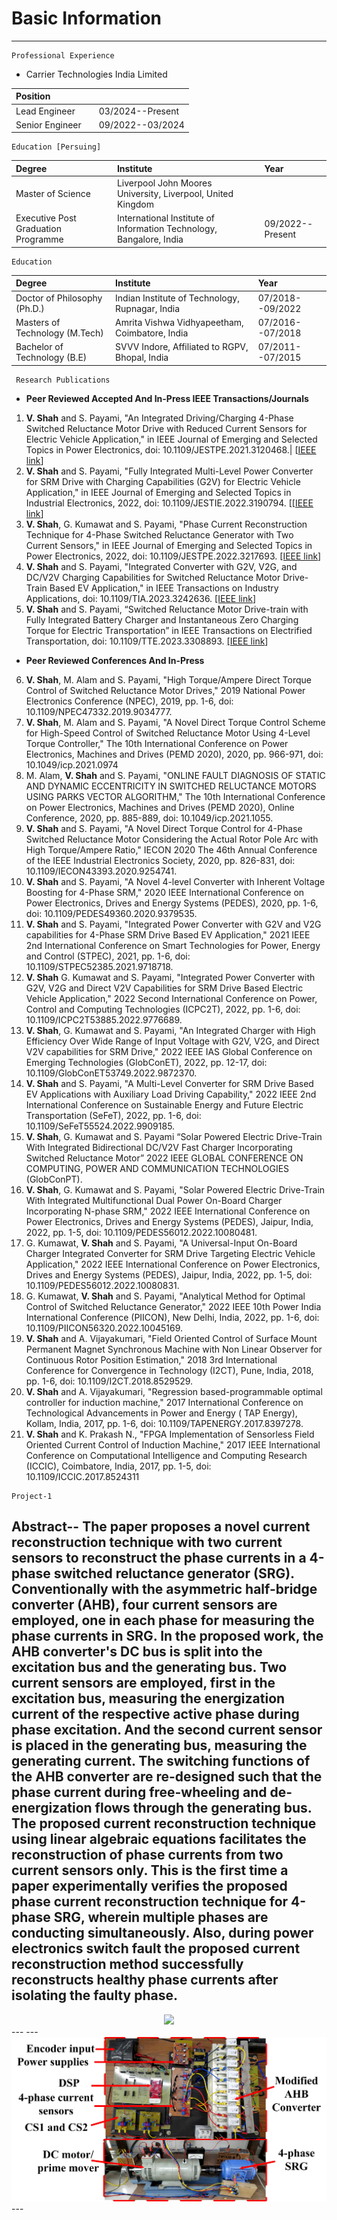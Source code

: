 # Basic Information
---

```
Professional Experience
```
- Carrier Technologies India Limited

| Position       |                   |       |
|:---------------|:------------------|:------|
| Lead Engineer  |                   | 03/2024--Present|
| Senior Engineer|                   | 09/2022--03/2024|

```
Education [Persuing]
```

| Degree                               |Institute                                                    |Year       |
|:-------------------------------------|:------------------------------------------------------------|:----------|
| Master of Science                    |Liverpool John Moores University, Liverpool, United Kingdom      |                 |
| Executive Post Graduation Programme  |International Institute of Information Technology, Bangalore, India | 09/2022--Present|

```
Education
```

| Degree                           |Institute                                |Year       |
|:---------------------------------|:----------------------------------------|:----------|
| Doctor of Philosophy   (Ph.D.)   |Indian Institute of Technology, Rupnagar, India| 07/2018--09/2022|
| Masters of Technology  (M.Tech)  |Amrita Vishwa Vidhyapeetham, Coimbatore, India  | 07/2016--07/2018|
| Bachelor of Technology (B.E)     |SVVV Indore, Affiliated to RGPV, Bhopal, India  | 07/2011--07/2015|


```
 Research Publications
 ```

- **Peer Reviewed Accepted And In-Press IEEE Transactions/Journals**

1.	**V. Shah** and S. Payami, "An Integrated Driving/Charging 4-Phase Switched Reluctance Motor Drive with Reduced Current Sensors for Electric Vehicle Application," in IEEE Journal of Emerging and Selected Topics in Power Electronics, doi: 10.1109/JESTPE.2021.3120468.|
[<a href="https://ieeexplore.ieee.org/document/9576067">IEEE link</a>]
2.	**V. Shah** and S. Payami, "Fully Integrated Multi-Level Power Converter for SRM Drive with Charging Capabilities (G2V) for Electric Vehicle Application," in IEEE Journal of Emerging and Selected Topics in Industrial Electronics, 2022, doi: 10.1109/JESTIE.2022.3190794.
[<a href="https://ieeexplore.ieee.org/document/9829279">[IEEE link</a>] 
3.	**V. Shah**, G. Kumawat and S. Payami, "Phase Current Reconstruction Technique for 4-Phase Switched Reluctance Generator with Two Current Sensors," in IEEE Journal of Emerging and Selected Topics in Power Electronics, 2022, doi: 10.1109/JESTPE.2022.3217693.
<a href="https://ieeexplore.ieee.org/document/9931169">[IEEE link</a>]
4.	**V. Shah** and S. Payami, "Integrated Converter with G2V, V2G, and DC/V2V Charging Capabilities for Switched Reluctance Motor Drive-Train Based EV Application," in IEEE Transactions on Industry Applications, doi: 10.1109/TIA.2023.3242636.
<a href="https://ieeexplore.ieee.org/document/10038541">[IEEE link</a>]
5.	**V. Shah** and S. Payami, “Switched Reluctance Motor Drive-train with Fully Integrated Battery Charger and Instantaneous Zero Charging Torque for Electric Transportation” in IEEE Transactions on Electrified Transportation, doi: 10.1109/TTE.2023.3308893.
<a href="https://ieeexplore.ieee.org/abstract/document/10234554">[IEEE link</a>]

- **Peer Reviewed Conferences And In-Press**

6.	**V. Shah**, M. Alam and S. Payami, "High Torque/Ampere Direct Torque Control of Switched Reluctance Motor Drives," 2019 National Power Electronics Conference (NPEC), 2019, pp. 1-6, doi: 10.1109/NPEC47332.2019.9034777. 
7.	**V. Shah**, M. Alam and S. Payami, "A Novel Direct Torque Control Scheme for High-Speed Control of Switched Reluctance Motor Using 4-Level Torque Controller," The 10th International Conference on Power Electronics, Machines and Drives (PEMD 2020), 2020, pp. 966-971, doi: 10.1049/icp.2021.0974
8.	M. Alam, **V. Shah** and S. Payami, "ONLINE FAULT DIAGNOSIS OF STATIC AND DYNAMIC ECCENTRICITY IN SWITCHED RELUCTANCE MOTORS USING PARKS VECTOR ALGORITHM," The 10th International Conference on Power Electronics, Machines and Drives (PEMD 2020), Online Conference, 2020, pp. 885-889, doi: 10.1049/icp.2021.1055.
9.	**V. Shah** and S. Payami, "A Novel Direct Torque Control for 4-Phase Switched Reluctance Motor Considering the Actual Rotor Pole Arc with High Torque/Ampere Ratio," IECON 2020 The 46th Annual Conference of the IEEE Industrial Electronics Society, 2020, pp. 826-831, doi: 10.1109/IECON43393.2020.9254741.
10.	**V. Shah** and S. Payami, "A Novel 4-level Converter with Inherent Voltage Boosting for 4-Phase SRM," 2020 IEEE International Conference on Power Electronics, Drives and Energy Systems (PEDES), 2020, pp. 1-6, doi: 10.1109/PEDES49360.2020.9379535.
11.	**V. Shah** and S. Payami, "Integrated Power Converter with G2V and V2G capabilities for 4-Phase SRM Drive Based EV Application," 2021 IEEE 2nd International Conference on Smart Technologies for Power, Energy and Control (STPEC), 2021, pp. 1-6, doi: 10.1109/STPEC52385.2021.9718718. 
12.	**V. Shah** G. Kumawat and S. Payami, "Integrated Power Converter with G2V, V2G and Direct V2V Capabilities for SRM Drive Based Electric Vehicle Application," 2022 Second International Conference on Power, Control and Computing Technologies (ICPC2T), 2022, pp. 1-6, doi: 10.1109/ICPC2T53885.2022.9776689.
13.	**V. Shah**, G. Kumawat and S. Payami, "An Integrated Charger with High Efficiency Over Wide Range of Input Voltage with G2V, V2G, and Direct V2V capabilities for SRM Drive," 2022 IEEE IAS Global Conference on Emerging Technologies (GlobConET), 2022, pp. 12-17, doi: 10.1109/GlobConET53749.2022.9872370.
14.	**V. Shah** and S. Payami, "A Multi-Level Converter for SRM Drive Based EV Applications with Auxiliary Load Driving Capability," 2022 IEEE 2nd International Conference on Sustainable Energy and Future Electric Transportation (SeFeT), 2022, pp. 1-6, doi: 10.1109/SeFeT55524.2022.9909185.
15.	**V. Shah**, G. Kumawat and S. Payami “Solar Powered Electric Drive-Train With Integrated Bidirectional DC/V2V Fast Charger Incorporating Switched Reluctance Motor” 2022 IEEE GLOBAL CONFERENCE ON COMPUTING, POWER AND COMMUNICATION TECHNOLOGIES (GlobConPT).
16.	**V. Shah**, G. Kumawat and S. Payami, "Solar Powered Electric Drive-Train With Integrated Multifunctional Dual Power On-Board Charger Incorporating N-phase SRM," 2022 IEEE International Conference on Power Electronics, Drives and Energy Systems (PEDES), Jaipur, India, 2022, pp. 1-5, doi: 10.1109/PEDES56012.2022.10080481.
17.	G. Kumawat, **V. Shah** and S. Payami, "A Universal-Input On-Board Charger Integrated Converter for SRM Drive Targeting Electric Vehicle Application," 2022 IEEE International Conference on Power Electronics, Drives and Energy Systems (PEDES), Jaipur, India, 2022, pp. 1-5, doi: 10.1109/PEDES56012.2022.10080831.
18.	G. Kumawat, **V. Shah** and S. Payami, "Analytical Method for Optimal Control of Switched Reluctance Generator," 2022 IEEE 10th Power India International Conference (PIICON), New Delhi, India, 2022, pp. 1-6, doi: 10.1109/PIICON56320.2022.10045169.
19.	**V. Shah** and A. Vijayakumari, "Field Oriented Control of Surface Mount Permanent Magnet Synchronous Machine with Non Linear Observer for Continuous Rotor Position Estimation," 2018 3rd International Conference for Convergence in Technology (I2CT), Pune, India, 2018, pp. 1-6, doi: 10.1109/I2CT.2018.8529529.
20.	**V. Shah** and A. Vijayakumari, "Regression based-programmable optimal controller for induction machine," 2017 International Conference on Technological Advancements in Power and Energy ( TAP Energy), Kollam, India, 2017, pp. 1-6, doi: 10.1109/TAPENERGY.2017.8397278.
21.	**V. Shah** and K. Prakash N., "FPGA Implementation of Sensorless Field Oriented Current Control of Induction Machine," 2017 IEEE International Conference on Computational Intelligence and Computing Research (ICCIC), Coimbatore, India, 2017, pp. 1-5, doi: 10.1109/ICCIC.2017.8524311

```
Project-1
```
Abstract-- The paper proposes a novel current reconstruction technique with two current sensors to reconstruct the phase currents in a 4-phase switched reluctance generator (SRG). Conventionally with the asymmetric half-bridge converter (AHB), four current sensors are employed, one in each phase for measuring the phase currents in SRG. In the proposed work, the AHB converter's DC bus is split into the excitation bus and the generating bus. Two current sensors are employed, first in the excitation bus, measuring the energization current of the respective active phase during phase excitation. And the second current sensor is placed in the generating bus, measuring the generating current. The switching functions of the AHB converter are re-designed such that the phase current during free-wheeling and de-energization flows through the generating bus. The proposed current reconstruction technique using linear algebraic equations facilitates the reconstruction of phase currents from two current sensors only. This is the first time a paper experimentally verifies the proposed phase current reconstruction technique for 4-phase SRG, wherein multiple phases are conducting simultaneously. Also, during power electronics switch fault the proposed current reconstruction method successfully reconstructs healthy phase currents after isolating the faulty phase. 
---
<center><img src="assets/img/Project_1.a.tif"/></center>
---
---
<center><img src="assets/img/Project_1.jpg"/></center>
---
